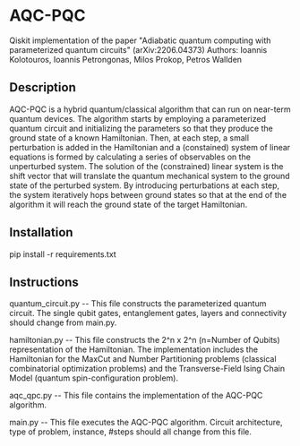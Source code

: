 # AQC-PQC
Qiskit implementation of the paper "Adiabatic quantum computing with parameterized quantum circuits" (arXiv:2206.04373)
Authors: Ioannis Kolotouros, Ioannis Petrongonas, Milos Prokop, Petros Wallden

## Description
AQC-PQC is a hybrid quantum/classical algorithm that can run on near-term quantum devices. The algorithm starts by employing a parameterized quantum circuit and initializing the parameters so that they produce the ground state of a known Hamiltonian. Then, at each step, a small perturbation is added in the Hamiltonian and a (constained) system of linear equations is formed by calculating a series of observables on the unperturbed system. The solution of the (constrained) linear system is the shift vector that will translate the quantum mechanical system to the ground state of the perturbed system. By introducing perturbations at each step, the system iteratively hops between ground states so that at the end of the algorithm it will reach the ground state of the target Hamiltonian.

## Installation
pip install -r requirements.txt

## Instructions

quantum_circuit.py -- This file constructs the parameterized quantum circuit. The single qubit gates, entanglement gates, layers and connectivity should change from main.py.

hamiltonian.py -- This file constructs the 2^n x 2^n (n=Number of Qubits) representation of the Hamiltonian. The implementation includes the Hamiltonian for the MaxCut and Number Partitioning problems (classical combinatorial optimization problems) and the Transverse-Field Ising Chain Model (quantum spin-configuration problem).

aqc_qpc.py -- This file contains the implementation of the AQC-PQC algorithm. 

main.py -- This file executes the AQC-PQC algorithm. Circuit architecture, type of problem, instance, #steps should all change from this file.




